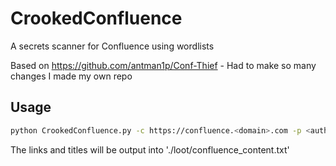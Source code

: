 # CrookedConfluence
A secrets scanner for Confluence using wordlists

Based on https://github.com/antman1p/Conf-Thief - Had to make so many changes I made my own repo


## Usage
```bash
python CrookedConfluence.py -c https://confluence.<domain>.com -p <auth-token> -d ./dictionaries/test.txt
```
The links and titles will be output into './loot/confluence_content.txt'
